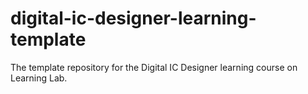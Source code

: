 # digital-ic-designer-learning-template
The template repository for the Digital IC Designer learning course on Learning Lab.
